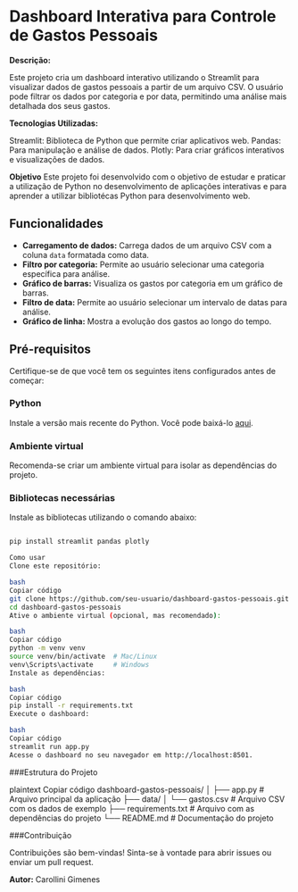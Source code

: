 # Dashboard Interativa para Controle de Gastos Pessoais

**Descrição:**

Este projeto cria um dashboard interativo utilizando o Streamlit para visualizar dados de gastos pessoais a partir de um arquivo CSV. O usuário pode filtrar os dados por categoria e por data, permitindo uma análise mais detalhada dos seus gastos.

**Tecnologias Utilizadas:**

Streamlit: Biblioteca de Python que permite criar aplicativos web.
Pandas: Para manipulação e análise de dados.
Plotly: Para criar gráficos interativos e visualizações de dados.

**Objetivo**
Este projeto foi desenvolvido com o objetivo de estudar e praticar a utilização de Python no desenvolvimento de aplicações interativas e para aprender a utilizar bibliotécas Python para desenvolvimento web.

## Funcionalidades
* **Carregamento de dados:** Carrega dados de um arquivo CSV com a coluna `data` formatada como data.
* **Filtro por categoria:** Permite ao usuário selecionar uma categoria específica para análise.
* **Gráfico de barras:** Visualiza os gastos por categoria em um gráfico de barras.
* **Filtro de data:** Permite ao usuário selecionar um intervalo de datas para análise.
* **Gráfico de linha:** Mostra a evolução dos gastos ao longo do tempo.

## Pré-requisitos

Certifique-se de que você tem os seguintes itens configurados antes de começar:

### Python
Instale a versão mais recente do Python. Você pode baixá-lo [aqui](https://www.python.org/).

### Ambiente virtual
Recomenda-se criar um ambiente virtual para isolar as dependências do projeto. 

### Bibliotecas necessárias
Instale as bibliotecas utilizando o comando abaixo:

```bash

pip install streamlit pandas plotly

Como usar
Clone este repositório:

bash
Copiar código
git clone https://github.com/seu-usuario/dashboard-gastos-pessoais.git
cd dashboard-gastos-pessoais
Ative o ambiente virtual (opcional, mas recomendado):

bash
Copiar código
python -m venv venv
source venv/bin/activate  # Mac/Linux
venv\Scripts\activate     # Windows
Instale as dependências:

bash
Copiar código
pip install -r requirements.txt
Execute o dashboard:

bash
Copiar código
streamlit run app.py
Acesse o dashboard no seu navegador em http://localhost:8501.
```

###Estrutura do Projeto

plaintext
Copiar código
dashboard-gastos-pessoais/
│
├── app.py                 # Arquivo principal da aplicação
├── data/
│   └── gastos.csv         # Arquivo CSV com os dados de exemplo
├── requirements.txt       # Arquivo com as dependências do projeto
└── README.md              # Documentação do projeto

###Contribuição

Contribuições são bem-vindas! Sinta-se à vontade para abrir issues ou enviar um pull request.


**Autor:**
Carollini Gimenes
